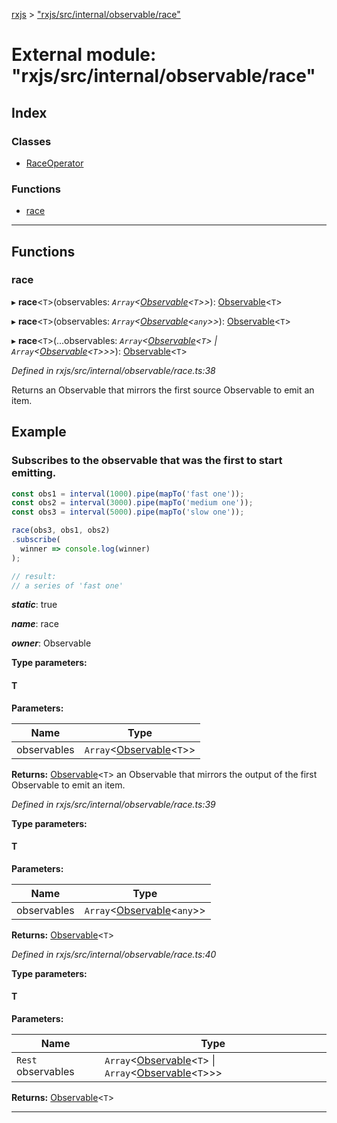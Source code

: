 [rxjs](../README.md) > ["rxjs/src/internal/observable/race"](../modules/_rxjs_src_internal_observable_race_.md)

# External module: "rxjs/src/internal/observable/race"

## Index

### Classes

* [RaceOperator](../classes/_rxjs_src_internal_observable_race_.raceoperator.md)

### Functions

* [race](_rxjs_src_internal_observable_race_.md#race)

---

## Functions

<a id="race"></a>

###  race

▸ **race**<`T`>(observables: *`Array`<[Observable](../classes/_rxjs_src_internal_observable_.observable.md)<`T`>>*): [Observable](../classes/_rxjs_src_internal_observable_.observable.md)<`T`>

▸ **race**<`T`>(observables: *`Array`<[Observable](../classes/_rxjs_src_internal_observable_.observable.md)<`any`>>*): [Observable](../classes/_rxjs_src_internal_observable_.observable.md)<`T`>

▸ **race**<`T`>(...observables: *`Array`<[Observable](../classes/_rxjs_src_internal_observable_.observable.md)<`T`> \| `Array`<[Observable](../classes/_rxjs_src_internal_observable_.observable.md)<`T`>>>*): [Observable](../classes/_rxjs_src_internal_observable_.observable.md)<`T`>

*Defined in rxjs/src/internal/observable/race.ts:38*

Returns an Observable that mirrors the first source Observable to emit an item.

Example
-------

### Subscribes to the observable that was the first to start emitting.

```javascript
const obs1 = interval(1000).pipe(mapTo('fast one'));
const obs2 = interval(3000).pipe(mapTo('medium one'));
const obs3 = interval(5000).pipe(mapTo('slow one'));

race(obs3, obs1, obs2)
.subscribe(
  winner => console.log(winner)
);

// result:
// a series of 'fast one'
```

*__static__*: true

*__name__*: race

*__owner__*: Observable

**Type parameters:**

#### T 
**Parameters:**

| Name | Type |
| ------ | ------ |
| observables | `Array`<[Observable](../classes/_rxjs_src_internal_observable_.observable.md)<`T`>> |

**Returns:** [Observable](../classes/_rxjs_src_internal_observable_.observable.md)<`T`>
an Observable that mirrors the output of the first Observable to emit an item.

*Defined in rxjs/src/internal/observable/race.ts:39*

**Type parameters:**

#### T 
**Parameters:**

| Name | Type |
| ------ | ------ |
| observables | `Array`<[Observable](../classes/_rxjs_src_internal_observable_.observable.md)<`any`>> |

**Returns:** [Observable](../classes/_rxjs_src_internal_observable_.observable.md)<`T`>

*Defined in rxjs/src/internal/observable/race.ts:40*

**Type parameters:**

#### T 
**Parameters:**

| Name | Type |
| ------ | ------ |
| `Rest` observables | `Array`<[Observable](../classes/_rxjs_src_internal_observable_.observable.md)<`T`> \| `Array`<[Observable](../classes/_rxjs_src_internal_observable_.observable.md)<`T`>>> |

**Returns:** [Observable](../classes/_rxjs_src_internal_observable_.observable.md)<`T`>

___

